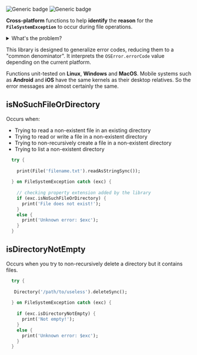 ![Generic badge](https://img.shields.io/badge/status-draft-red.svg)
![Generic badge](https://img.shields.io/badge/testing_on-Win_|_Mac_|_Linux-blue.svg)


**Cross-platform** functions to help **identify** the **reason** for the 
**`FileSystemException`** to occur during file operations.

<details>
    <summary>What's the problem?</summary>
  
> How to understand that the exception was thrown due to the absence of a file?
>    
> For some OSs a missing file and a missing parent directory are two 
> different problems. Other OSs see them as the same problem. Dart 
> throws the same type of exception not only for these two errors, 
> but also for any file errors. The exception has `int` error code, but the 
> error codes are different on different OSs.

</details>

This library is designed to generalize error codes, reducing them to a "common 
denominator". It interprets the `OSError.errorCode` value depending on the 
current platform.

Functions unit-tested on **Linux**, **Windows** and **MacOS**. Mobile systems 
such as **Android** and **iOS** have the same kernels as their desktop 
relatives. So the error messages are almost certainly the same.


## isNoSuchFileOrDirectory

Occurs when:
- Trying to read a non-existent file in an existing directory
- Trying to read or write a file in a non-existent directory
- Trying to non-recursively create a file in a non-existent directory
- Trying to list a non-existent directory

``` dart
  try {
    
    print(File('filename.txt').readAsStringSync());
    
  } on FileSystemException catch (exc) {
    
    // checking property extension added by the library
    if (exc.isNoSuchFileOrDirectory) { 
      print('File does not exist!');
    }
    else {
      print('Unknown error: $exc');
    }
  }
```

## isDirectoryNotEmpty

Occurs when you try to non-recursively delete a directory but it contains files.

``` dart
  try {
    
   Directory('/path/to/useless').deleteSync();
    
  } on FileSystemException catch (exc) {
    
    if (exc.isDirectoryNotEmpty) {
      print('Not empty!');
    }
    else {
      print('Unknown error: $exc');
    }
  }
```